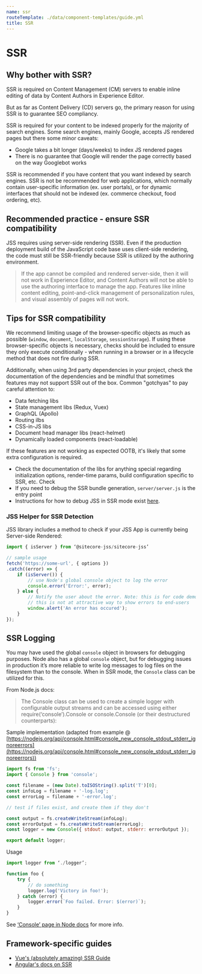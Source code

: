 ```yaml
---
name: ssr
routeTemplate: ./data/component-templates/guide.yml
title: SSR 
---
```


# SSR

## Why bother with SSR?
SSR is required on Content Management (CM) servers to enable inline editing of data by Content Authors in Experience Editor.

But as far as Content Delivery (CD) servers go, the primary reason for using SSR is to guarantee SEO compliancy.

SSR is required for your content to be indexed properly for the majority of search engines.  Some search engines, mainly Google, accepts JS rendered pages but there some minor caveats:
- Google takes a bit longer (days/weeks) to index JS rendered pages 
- There is no guarantee that Google will render the page correctly based on the way Googlebot works

SSR is recommended if you have content that you want indexed by search engines.
SSR is not be recommended for web applications, which normally contain user-specific information (ex. user portals), or for dynamic interfaces that should not be indexed (ex. commerce checkout, food ordering, etc).


## Recommended practice - ensure SSR compatibility
JSS requires using server-side rendering (SSR). Even if the production deployment build of the JavaScript code base uses client-side rendering, the code must still be SSR-friendly because SSR is utilized by the authoring environment. 

> If the app cannot be compiled and rendered server-side, then it will not work in Experience Editor, and Content Authors will not be able to use the authoring interface to manage the app. Features like inline content editing, point-and-click management of personalization rules, and visual assembly of pages will not work.  

## Tips for SSR compatibility
We recommend limiting usage of the browser-specific objects as much as possible (`window`, `document`, `localStorage`, `sessionStorage`). If using these browser-specific objects is necessary, checks should be included to ensure they only execute conditionally - when running in a browser or in a lifecycle method that does not fire during SSR.

Additionally, when using 3rd party dependencies in your project, check the documentation of the dependencies and be mindful that sometimes features may not support SSR out of the box. Common "gotchyas" to pay careful attention to:
- Data fetching libs
- State management libs (Redux, Vuex)
- GraphQL (Apollo)
- Routing ilbs
- CSS-in-JS libs
- Document head manager libs (react-helmet)
- Dynamically loaded components (react-loadable)

If these features are not working as expected OOTB, it's likely that some extra configuration is required.
- Check the documentation of the libs for anything special regarding initialization options, render-time params, build configuration specific to SSR, etc. Check 
- If you need to debug the SSR bundle generation, `server/server.js` is the entry point
- Instructions for how to debug JSS in SSR mode exist [here](/docs/techniques/ssr/configuring-and-debugging-ssr).


### JSS Helper for SSR Detection
JSS library includes a method to check if your JSS App is currently being Server-side Rendered:
```javascript
import { isServer } from ‘@sitecore-jss/sitecore-jss’

// sample usage
fetch('https://some-url', { options })
.catch((error) => {
	if (isServer()) {
		// use Node's global console object to log the error
		console.error('Error:', error);
	} else {
		// Notify the user about the error. Note: this is for code demonstration only;
		// this is not at attractive way to show errors to end-users
		window.alert('An error has occured');
	}
});
```


## SSR Logging
You may have used the global `console` object in browsers for debugging purposes. Node also has a global `console` object, but for debugging issues in production it’s more reliable to write log messages to log files on the filesystem than to the console. When in SSR mode, the `Console` class can be utilized for this.

From Node.js docs:
> The Console class can be used to create a simple logger with configurable output streams and can be accessed using either require(‘console’).Console or console.Console (or their destructured counterparts):  


Sample implementation (adapted from example @ [https://nodejs.org/api/console.html#console_new_console_stdout_stderr_ignoreerrors](https://nodejs.org/api/console.html#console_new_console_stdout_stderr_ignoreerrors))
```javascript
import fs from 'fs';
import { Console } from 'console';

const filename = (new Date).toISOString().split('T')[0];
const infoLog = filename + '-log.log';
const errorLog = filename + '-error.log';

// test if files exist, and create them if they don't

const output = fs.createWriteStream(infoLog);
const errorOutput = fs.createWriteStream(errorLog);
const logger = new Console({ stdout: output, stderr: errorOutput });

export default logger;
```


Usage
```javascript
import logger from ‘./logger’;

function foo {
	try {
		// do something
		logger.log('Victory in foo!');
	} catch (error) {
		logger.error(`Foo failed. Error: $(error)`);
	}
}
```

See [‘Console’ page in Node docs](https://nodejs.org/api/console.html) for more info.



## Framework-specific guides

- [Vue's (absolutely amazing) SSR Guide](https://ssr.vuejs.org/#what-is-server-side-rendering-ssr)
- [Angular's docs on SSR](https://angular.io/guide/universal)